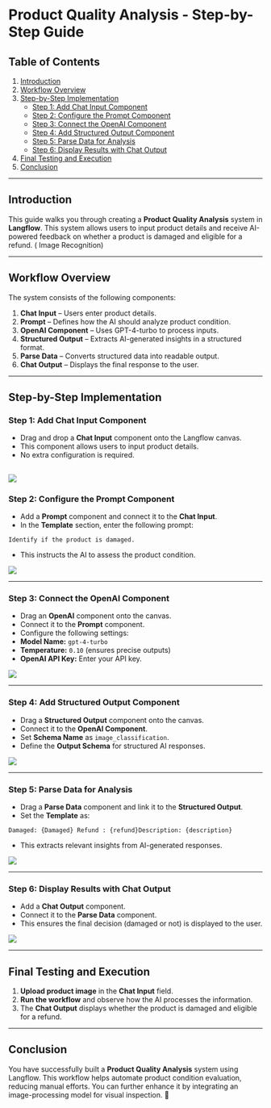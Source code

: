# **Product Quality Analysis - Step-by-Step Guide**

## **Table of Contents**
1. [Introduction](#introduction)
2. [Workflow Overview](#workflow-overview)
3. [Step-by-Step Implementation](#step-by-step-implementation)
   - [Step 1: Add Chat Input Component](#step-1-add-chat-input-component)
   - [Step 2: Configure the Prompt Component](#step-2-configure-the-prompt-component)
   - [Step 3: Connect the OpenAI Component](#step-3-connect-the-openai-component)
   - [Step 4: Add Structured Output Component](#step-4-add-structured-output-component)
   - [Step 5: Parse Data for Analysis](#step-5-parse-data-for-analysis)
   - [Step 6: Display Results with Chat Output](#step-6-display-results-with-chat-output)
4. [Final Testing and Execution](#final-testing-and-execution)
5. [Conclusion](#conclusion)

---

## **Introduction**
This guide walks you through creating a **Product Quality Analysis** system in **Langflow**. This system allows users to input product details and receive AI-powered feedback on whether a product is damaged and eligible for a refund. ( Image Recognition)

---

## **Workflow Overview**
The system consists of the following components:
1. **Chat Input** – Users enter product details.
2. **Prompt** – Defines how the AI should analyze product condition.
3. **OpenAI Component** – Uses GPT-4-turbo to process inputs.
4. **Structured Output** – Extracts AI-generated insights in a structured format.
5. **Parse Data** – Converts structured data into readable output.
6. **Chat Output** – Displays the final response to the user.

---

## **Step-by-Step Implementation**

### **Step 1: Add Chat Input Component**
- Drag and drop a **Chat Input** component onto the Langflow canvas.
- This component allows users to input product details.
- No extra configuration is required.

![](https://github.com/Neha-Chiluka/langflow-labs/blob/main/images/lag21.png?raw=true)
---

### **Step 2: Configure the Prompt Component**
- Add a **Prompt** component and connect it to the **Chat Input**.
- In the **Template** section, enter the following prompt:

`Identify if the product is damaged.`

- This instructs the AI to assess the product condition.


![](https://github.com/Neha-Chiluka/langflow-labs/blob/main/images/lang22.png?raw=true)

---

### **Step 3: Connect the OpenAI Component**
- Drag an **OpenAI** component onto the canvas.
- Connect it to the **Prompt** component.
- Configure the following settings:
- **Model Name:** `gpt-4-turbo`
- **Temperature:** `0.10` (ensures precise outputs)
- **OpenAI API Key:** Enter your API key.

![](https://github.com/Neha-Chiluka/langflow-labs/blob/main/images/lang23.png?raw=true)

---

### **Step 4: Add Structured Output Component**
- Drag a **Structured Output** component onto the canvas.
- Connect it to the **OpenAI Component**.
- Set **Schema Name** as `image_classification`.
- Define the **Output Schema** for structured AI responses.

![](https://github.com/Neha-Chiluka/langflow-labs/blob/main/images/lang24.png?raw=true)

---

### **Step 5: Parse Data for Analysis**
- Drag a **Parse Data** component and link it to the **Structured Output**.
- Set the **Template** as:

`Damaged: {Damaged} Refund : {refund}Description: {description} `

- This extracts relevant insights from AI-generated responses.

![](https://github.com/Neha-Chiluka/langflow-labs/blob/main/images/lang25.png?raw=true)

---

### **Step 6: Display Results with Chat Output**
- Add a **Chat Output** component.
- Connect it to the **Parse Data** component.
- This ensures the final decision (damaged or not) is displayed to the user.

![](https://github.com/Neha-Chiluka/langflow-labs/blob/main/images/lang26.png?raw=true)

---

## **Final Testing and Execution**
1. **Upload product image** in the **Chat Input** field.
2. **Run the workflow** and observe how the AI processes the information.
3. The **Chat Output** displays whether the product is damaged and eligible for a refund.

---

## **Conclusion**
You have successfully built a **Product Quality Analysis** system using Langflow. This workflow helps automate product condition evaluation, reducing manual efforts. You can further enhance it by integrating an image-processing model for visual inspection. 🚀

